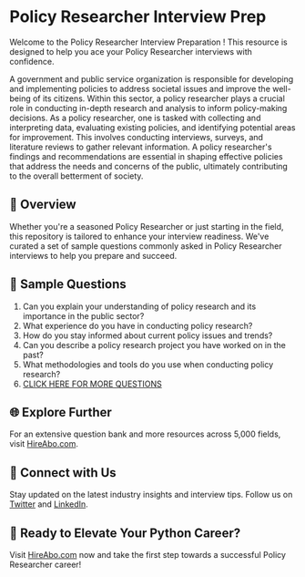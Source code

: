# Policy Researcher Interview Prep

Welcome to the Policy Researcher Interview Preparation ! This resource is designed to help you ace your Policy Researcher interviews with confidence.

A government and public service organization is responsible for developing and implementing policies to address societal issues and improve the well-being of its citizens. Within this sector, a policy researcher plays a crucial role in conducting in-depth research and analysis to inform policy-making decisions. As a policy researcher, one is tasked with collecting and interpreting data, evaluating existing policies, and identifying potential areas for improvement. This involves conducting interviews, surveys, and literature reviews to gather relevant information. A policy researcher's findings and recommendations are essential in shaping effective policies that address the needs and concerns of the public, ultimately contributing to the overall betterment of society.

## 🚀 Overview

Whether you're a seasoned Policy Researcher or just starting in the field, this repository is tailored to enhance your interview readiness. We've curated a set of sample questions commonly asked in Policy Researcher interviews to help you prepare and succeed.

## 📝 Sample Questions

1. Can you explain your understanding of policy research and its importance in the public sector?
2. What experience do you have in conducting policy research?
3. How do you stay informed about current policy issues and trends?
4. Can you describe a policy research project you have worked on in the past?
5. What methodologies and tools do you use when conducting policy research?
6. [CLICK HERE FOR MORE QUESTIONS](https://hireabo.com/job/17_2_4/Policy%20Researcher)

## 🌐 Explore Further

For an extensive question bank and more resources across 5,000 fields, visit [HireAbo.com](https://www.hireabo.com).

## 📱 Connect with Us

Stay updated on the latest industry insights and interview tips. Follow us on [Twitter](https://twitter.com/hireabo) and [LinkedIn](https://www.linkedin.com/in/hire-abo-3609972a8/).

## 🚀 Ready to Elevate Your Python Career?

Visit [HireAbo.com](https://www.hireabo.com) now and take the first step towards a successful Policy Researcher career!